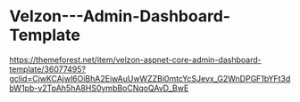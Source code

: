 # Velzon---Admin-Dashboard-Template

https://themeforest.net/item/velzon-aspnet-core-admin-dashboard-template/36077495?gclid=CjwKCAjwl6OiBhA2EiwAuUwWZZBi0mtcYcSJevx_G2WnDPGF1bYFt3dbW1pb-v2TpAh5hA8HS0ymbBoCNqoQAvD_BwE
